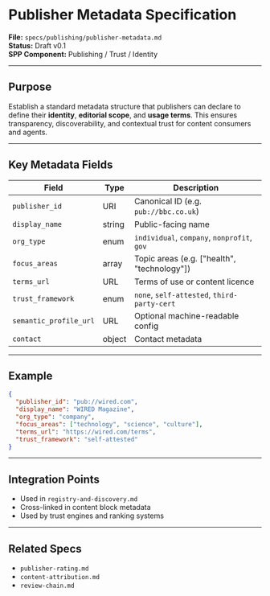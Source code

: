 
# Publisher Metadata Specification

**File:** `specs/publishing/publisher-metadata.md`  
**Status:** Draft v0.1  
**SPP Component:** Publishing / Trust / Identity

---

## Purpose

Establish a standard metadata structure that publishers can declare to define their **identity**, **editorial scope**, and **usage terms**. This ensures transparency, discoverability, and contextual trust for content consumers and agents.

---

## Key Metadata Fields

| Field              | Type      | Description |
|-------------------|-----------|-------------|
| `publisher_id`     | URI       | Canonical ID (e.g. `pub://bbc.co.uk`) |
| `display_name`     | string    | Public-facing name |
| `org_type`         | enum      | `individual`, `company`, `nonprofit`, `gov` |
| `focus_areas`      | array     | Topic areas (e.g. ["health", "technology"]) |
| `terms_url`        | URL       | Terms of use or content licence |
| `trust_framework`  | enum      | `none`, `self-attested`, `third-party-cert` |
| `semantic_profile_url` | URL | Optional machine-readable config |
| `contact`          | object    | Contact metadata |

---

## Example

```json
{
  "publisher_id": "pub://wired.com",
  "display_name": "WIRED Magazine",
  "org_type": "company",
  "focus_areas": ["technology", "science", "culture"],
  "terms_url": "https://wired.com/terms",
  "trust_framework": "self-attested"
}
```

---

## Integration Points

- Used in `registry-and-discovery.md`
- Cross-linked in content block metadata
- Used by trust engines and ranking systems

---

## Related Specs

- `publisher-rating.md`
- `content-attribution.md`
- `review-chain.md`
